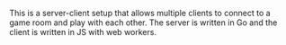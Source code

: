 This is a server-client setup that allows multiple clients to connect to a game room and play with each other. The server is written in Go and the client is written in JS with web workers.